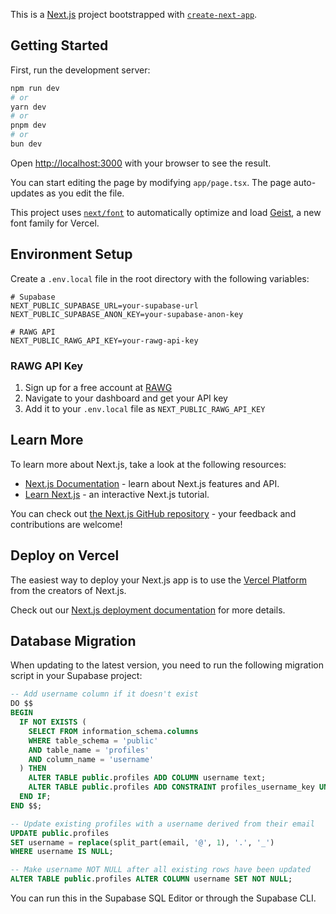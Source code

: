 This is a [Next.js](https://nextjs.org) project bootstrapped with [`create-next-app`](https://nextjs.org/docs/app/api-reference/cli/create-next-app).

## Getting Started

First, run the development server:

```bash
npm run dev
# or
yarn dev
# or
pnpm dev
# or
bun dev
```

Open [http://localhost:3000](http://localhost:3000) with your browser to see the result.

You can start editing the page by modifying `app/page.tsx`. The page auto-updates as you edit the file.

This project uses [`next/font`](https://nextjs.org/docs/app/building-your-application/optimizing/fonts) to automatically optimize and load [Geist](https://vercel.com/font), a new font family for Vercel.

## Environment Setup

Create a `.env.local` file in the root directory with the following variables:

```
# Supabase
NEXT_PUBLIC_SUPABASE_URL=your-supabase-url
NEXT_PUBLIC_SUPABASE_ANON_KEY=your-supabase-anon-key

# RAWG API
NEXT_PUBLIC_RAWG_API_KEY=your-rawg-api-key
```

### RAWG API Key
1. Sign up for a free account at [RAWG](https://rawg.io/apidocs)
2. Navigate to your dashboard and get your API key
3. Add it to your `.env.local` file as `NEXT_PUBLIC_RAWG_API_KEY`

## Learn More

To learn more about Next.js, take a look at the following resources:

- [Next.js Documentation](https://nextjs.org/docs) - learn about Next.js features and API.
- [Learn Next.js](https://nextjs.org/learn) - an interactive Next.js tutorial.

You can check out [the Next.js GitHub repository](https://github.com/vercel/next.js) - your feedback and contributions are welcome!

## Deploy on Vercel

The easiest way to deploy your Next.js app is to use the [Vercel Platform](https://vercel.com/new?utm_medium=default-template&filter=next.js&utm_source=create-next-app&utm_campaign=create-next-app-readme) from the creators of Next.js.

Check out our [Next.js deployment documentation](https://nextjs.org/docs/app/building-your-application/deploying) for more details.

## Database Migration

When updating to the latest version, you need to run the following migration script in your Supabase project:

```sql
-- Add username column if it doesn't exist
DO $$ 
BEGIN 
  IF NOT EXISTS (
    SELECT FROM information_schema.columns 
    WHERE table_schema = 'public' 
    AND table_name = 'profiles' 
    AND column_name = 'username'
  ) THEN
    ALTER TABLE public.profiles ADD COLUMN username text;
    ALTER TABLE public.profiles ADD CONSTRAINT profiles_username_key UNIQUE (username);
  END IF;
END $$;

-- Update existing profiles with a username derived from their email
UPDATE public.profiles
SET username = replace(split_part(email, '@', 1), '.', '_')
WHERE username IS NULL;

-- Make username NOT NULL after all existing rows have been updated
ALTER TABLE public.profiles ALTER COLUMN username SET NOT NULL;
```

You can run this in the Supabase SQL Editor or through the Supabase CLI.

